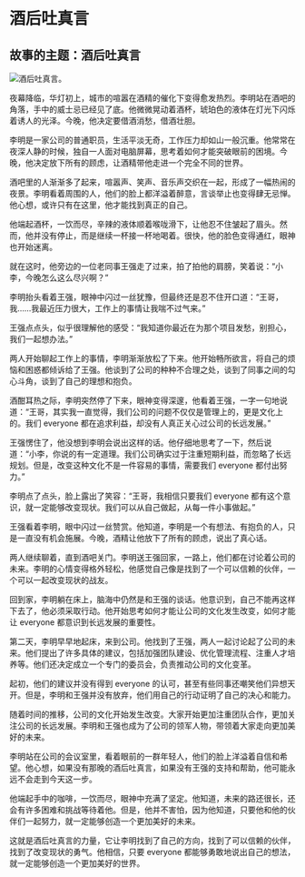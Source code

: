 # 酒后吐真言

## 故事的主题：酒后吐真言

![酒后吐真言。](/images/e4a5ca29ce704dcda64ae66796e2e7c0.jpg)


夜幕降临，华灯初上，城市的喧嚣在酒精的催化下变得愈发热烈。李明站在酒吧的角落，手中的威士忌已经见了底。他微微晃动着酒杯，琥珀色的液体在灯光下闪烁着诱人的光泽。今晚，他决定要借酒消愁，借酒壮胆。

李明是一家公司的普通职员，生活平淡无奇，工作压力却如山一般沉重。他常常在夜深人静的时候，独自一人面对电脑屏幕，思考着如何才能突破眼前的困境。今晚，他决定放下所有的顾虑，让酒精带他走进一个完全不同的世界。

酒吧里的人渐渐多了起来，喧嚣声、笑声、音乐声交织在一起，形成了一幅热闹的夜景。李明看着周围的人，他们的脸上都洋溢着醉意，言谈举止也变得肆无忌惮。他心想，或许只有在这里，他才能找到真正的自己。

他端起酒杯，一饮而尽，辛辣的液体顺着喉咙滑下，让他忍不住皱起了眉头。然而，他并没有停止，而是继续一杯接一杯地喝着。很快，他的脸色变得通红，眼神也开始迷离。

就在这时，他旁边的一位老同事王强走了过来，拍了拍他的肩膀，笑着说：“小李，今晚怎么这么尽兴啊？”

李明抬头看着王强，眼神中闪过一丝犹豫，但最终还是忍不住开口道：“王哥，我……我最近压力很大，工作上的事情让我喘不过气来。”

王强点点头，似乎很理解他的感受：“我知道你最近在为那个项目发愁，别担心，我们一起想办法。”

两人开始聊起工作上的事情，李明渐渐放松了下来。他开始畅所欲言，将自己的烦恼和困惑都倾诉给了王强。他谈到了公司的种种不合理之处，谈到了同事之间的勾心斗角，谈到了自己的理想和抱负。

酒酣耳热之际，李明突然停了下来，眼神变得深邃，他看着王强，一字一句地说道：“王哥，其实我一直觉得，我们公司的问题不仅仅是管理上的，更是文化上的。我们 everyone 都在追求利益，却没有人真正关心过公司的长远发展。”

王强愣住了，他没想到李明会说出这样的话。他仔细地思考了一下，然后说道：“小李，你说的有一定道理。我们公司确实过于注重短期利益，而忽略了长远规划。但是，改变这种文化不是一件容易的事情，需要我们 everyone 都付出努力。”

李明点了点头，脸上露出了笑容：“王哥，我相信只要我们 everyone 都有这个意识，就一定能够改变现状。我们可以从自己做起，从每一件小事做起。”

王强看着李明，眼中闪过一丝赞赏。他知道，李明是一个有想法、有抱负的人，只是一直没有机会施展。今晚，酒精让他放下了所有的顾虑，说出了真心话。

两人继续聊着，直到酒吧关门。李明送王强回家，一路上，他们都在讨论着公司的未来。李明的心情变得格外轻松，他感觉自己像是找到了一个可以信赖的伙伴，一个可以一起改变现状的战友。

回到家，李明躺在床上，脑海中仍然是和王强的谈话。他意识到，自己不能再这样下去了，他必须采取行动。他开始思考如何才能让公司的文化发生改变，如何才能让 everyone 都意识到长远发展的重要性。

第二天，李明早早地起床，来到公司。他找到了王强，两人一起讨论起了公司的未来。他们提出了许多具体的建议，包括加强团队建设、优化管理流程、注重人才培养等。他们还决定成立一个专门的委员会，负责推动公司的文化变革。

起初，他们的建议并没有得到 everyone 的认可，甚至有些同事还嘲笑他们异想天开。但是，李明和王强并没有放弃，他们用自己的行动证明了自己的决心和能力。

随着时间的推移，公司的文化开始发生改变。大家开始更加注重团队合作，更加关注公司的长远发展。李明和王强也成为了公司的领军人物，带领着大家走向更加美好的未来。

李明站在公司的会议室里，看着眼前的一群年轻人，他们的脸上洋溢着自信和希望。他心想，如果没有那晚的酒后吐真言，如果没有王强的支持和帮助，他可能永远不会走到今天这一步。

他端起手中的咖啡，一饮而尽，眼神中充满了坚定。他知道，未来的路还很长，还会有许多困难和挑战等待着他。但是，他并不害怕，因为他知道，只要他和他的伙伴们一起努力，就一定能够创造一个更加美好的未来。

这就是酒后吐真言的力量，它让李明找到了自己的方向，找到了可以信赖的伙伴，找到了改变现状的勇气。他相信，只要 everyone 都能够勇敢地说出自己的想法，就一定能够创造一个更加美好的世界。